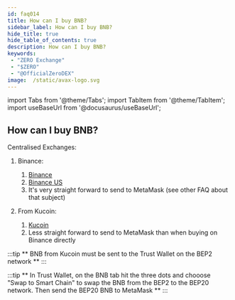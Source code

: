 ```yaml
---
id: faq014
title: How can I buy BNB?
sidebar_label: How can I buy BNB?
hide_title: true
hide_table_of_contents: true
description: How can I buy BNB?
keywords:
 - "ZERO Exchange"
 - "$ZERO"
 - "@OfficialZeroDEX"
image:  /static/avax-logo.svg
---
```


import Tabs from '@theme/Tabs';
import TabItem from '@theme/TabItem';
import useBaseUrl from '@docusaurus/useBaseUrl';

## How can I buy BNB?

Centralised Exchanges:

1. Binance:

	1. [Binance](https://www.binance.com/en)
	1. [Binance US](https://www.binance.us/en/home)
	1. It's very straight forward to send to MetaMask (see other FAQ about that subject)

1. From Kucoin:

	1. [Kucoin](https://www.kucoin.com/)
	1. Less straight forward to send to MetaMask than when buying on Binance directly

:::tip
** BNB from Kucoin must be sent to the Trust Wallet on the BEP2 network **
:::

:::tip
** In Trust Wallet, on the BNB tab hit the three dots and chooose "Swap to Smart Chain" to swap the BNB from the BEP2 to the BEP20 network. Then send the BEP20 BNB to MetaMask **
:::
